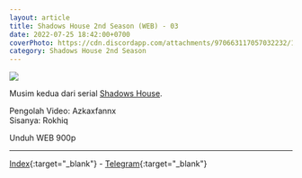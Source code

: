 ```yaml
---
layout: article
title: Shadows House 2nd Season (WEB) - 03
date: 2022-07-25 18:42:00+0700
coverPhoto: https://cdn.discordapp.com/attachments/970663117057032232/1000275818053910679/mpv-shot0098.jpg
category: Shadows House 2nd Season
---
```


![](https://cdn.discordapp.com/attachments/970663117057032232/1000275818053910679/mpv-shot0098.jpg)

Musim kedua dari serial [Shadows House](https://a-1fansub.github.io/Shadows-House-Paketan).

Pengolah Video: Azkaxfannx
<br>
Sisanya: Rokhiq

Unduh WEB 900p

---
[Index](https://proyek.a-1ddl.workers.dev/0:/Musim%20Panas%202022/%5BWEB%5D/%5BA-1%5D%20Shadows%20House%202nd%20Season%20%5BWEB%5D%5Bx264%20900p%5D%5BAAC%5D/%5BA-1%5D%20Shadows%20House%202nd%20Season%20-%2003%20%5BWEB%5D%5Bx264%20900p%5D%5BAAC%5D%5BBDE782F4%5D.mkv){:target="_blank"} - [Telegram](https://t.me/a1fansubweeklies/105){:target="_blank"}

